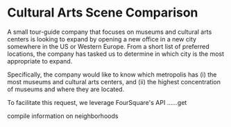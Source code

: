 # Cultural Arts Scene Comparison

A small tour-guide company that focuses on museums and cultural arts centers is looking to expand by opening a new office in a new city somewhere in the US or Western Europe. From a short list of preferred locations, the company has tasked us to determine in which city is the most appropriate to expand.

Specifically, the company would like to know which metropolis has (i) the most museums and cultural arts centers, and (ii) the highest concentration of museums and where they are located.

To facilitate this request, we leverage FourSquare's API ......get 

compile information on neighborhoods 
